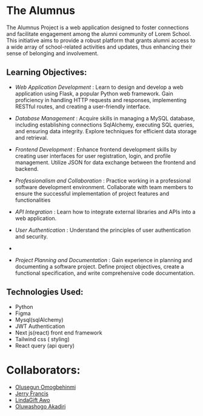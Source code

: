# The Alumnus

The Alumnus Project is a web application designed to foster connections and facilitate engagement among the alumni community of Lorem School. This initiative aims to provide a robust platform that grants alumni access to a wide array of school-related activities and updates, thus enhancing their sense of belonging and involvement.

## Learning Objectives:

- *Web Application Development* : Learn to design and develop a web application using Flask, a popular Python web framework. Gain proficiency in handling HTTP requests and responses, implementing RESTful routes, and creating a user-friendly interface.

- *Database Management* : Acquire skills in managing a MySQL database, including establishing connections SqlAlchemy, executing SQL queries, and ensuring data integrity. Explore techniques for efficient data storage and retrieval.

- *Frontend Development* : Enhance frontend development skills by creating user interfaces for user registration, login, and profile management. Utilize JSON for data exchange between the frontend and backend.

- *Professionalism and Collaboration* : Practice working in a professional software development environment. Collaborate with team members to ensure the successful implementation of project features and functionalities

- *API Integration* : Learn how to integrate external libraries and APIs into a web application.

- *User Authentication* : Understand the principles of user authentication and security.
- 
- *Project Planning and Documentation* : Gain experience in planning and documenting a software project. Define project objectives, create a functional specification, and write comprehensive code documentation.

## Technologies Used:

- Python
- Figma
- Mysql(sqlAlchemy)
- JWT Authentication
- Next js(react) front end framework
- Tailwind css ( styling)
- React query (api query)


# Collaborators:

- [Olusegun Omogbehinmi](https://github.com/CodewithSegNet)
- [Jerry Francis](https://github.com/Jerrydev01)
- [LindaGift Awo](https://github.com/Linda-Gift)
- [Oluwashogo Akadiri](https://github.com/ShogoMark)

